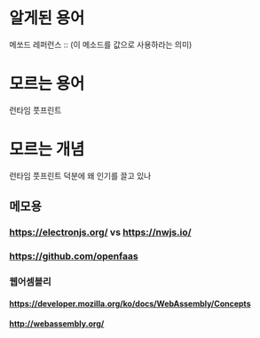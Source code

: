 # 알게된 용어
메쏘드 레퍼런스 :: (이 메소드를 값으로 사용하라는 의미)

# 모르는 용어
런타임 풋프린트

# 모르는 개념
런타임 풋프린트 덕분에 왜 인기를 끌고 있나



## 메모용

### https://electronjs.org/ vs https://nwjs.io/

### https://github.com/openfaas

### 웹어셈블리
#### https://developer.mozilla.org/ko/docs/WebAssembly/Concepts
#### http://webassembly.org/
